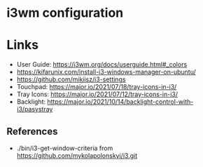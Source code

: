 # i3wm configuration

# Links

* User Guide: https://i3wm.org/docs/userguide.html#_colors
* https://kifarunix.com/install-i3-windows-manager-on-ubuntu/
* https://github.com/mikiisz/i3-settings
* Touchpad: https://major.io/2021/07/18/tray-icons-in-i3/
* Tray Icons: https://major.io/2021/07/12/tray-icons-in-i3/
* Backlight: https://major.io/2021/10/14/backlight-control-with-i3/pasystray

## References

* ./bin/i3-get-window-criteria from https://github.com/mykolapolonskyi/i3.git
